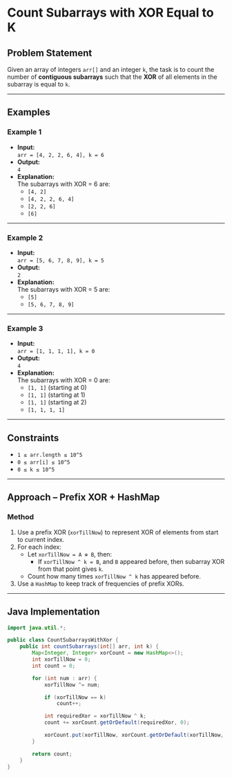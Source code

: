# Count Subarrays with XOR Equal to K

## Problem Statement

Given an array of integers `arr[]` and an integer `k`, the task is to count the number of **contiguous subarrays** such that the **XOR** of all elements in the subarray is equal to `k`.

---

## Examples

### Example 1
- **Input:**  
  `arr = [4, 2, 2, 6, 4], k = 6`
- **Output:**  
  `4`
- **Explanation:**  
  The subarrays with XOR = 6 are:  
  - `[4, 2]`  
  - `[4, 2, 2, 6, 4]`  
  - `[2, 2, 6]`  
  - `[6]`  

---

### Example 2
- **Input:**  
  `arr = [5, 6, 7, 8, 9], k = 5`
- **Output:**  
  `2`
- **Explanation:**  
  The subarrays with XOR = 5 are:  
  - `[5]`  
  - `[5, 6, 7, 8, 9]`

---

### Example 3
- **Input:**  
  `arr = [1, 1, 1, 1], k = 0`
- **Output:**  
  `4`
- **Explanation:**  
  The subarrays with XOR = 0 are:  
  - `[1, 1]` (starting at 0)  
  - `[1, 1]` (starting at 1)  
  - `[1, 1]` (starting at 2)  
  - `[1, 1, 1, 1]`  

---

## Constraints

- `1 ≤ arr.length ≤ 10^5`
- `0 ≤ arr[i] ≤ 10^5`
- `0 ≤ k ≤ 10^5`

---

## Approach – Prefix XOR + HashMap

### Method

1. Use a prefix XOR (`xorTillNow`) to represent XOR of elements from start to current index.
2. For each index:
   - Let `xorTillNow = A ⊕ B`, then:
     - If `xorTillNow ^ k = B`, and `B` appeared before, then subarray XOR from that point gives `k`.
   - Count how many times `xorTillNow ^ k` has appeared before.
3. Use a `HashMap` to keep track of frequencies of prefix XORs.

---

## Java Implementation

```java
import java.util.*;

public class CountSubarraysWithXor {
    public int countSubarrays(int[] arr, int k) {
        Map<Integer, Integer> xorCount = new HashMap<>();
        int xorTillNow = 0;
        int count = 0;

        for (int num : arr) {
            xorTillNow ^= num;

            if (xorTillNow == k)
                count++;

            int requiredXor = xorTillNow ^ k;
            count += xorCount.getOrDefault(requiredXor, 0);

            xorCount.put(xorTillNow, xorCount.getOrDefault(xorTillNow, 0) + 1);
        }

        return count;
    }
}